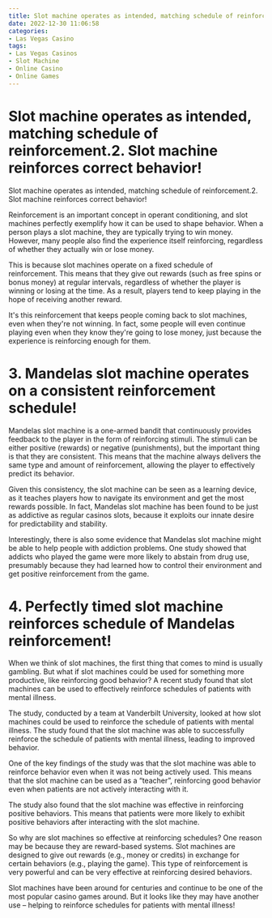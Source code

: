 ```yaml
---
title: Slot machine operates as intended, matching schedule of reinforcement.2. Slot machine reinforces correct behavior!
date: 2022-12-30 11:06:58
categories:
- Las Vegas Casino
tags:
- Las Vegas Casinos
- Slot Machine
- Online Casino
- Online Games
---
```



#  Slot machine operates as intended, matching schedule of reinforcement.2. Slot machine reinforces correct behavior!

Slot machine operates as intended, matching schedule of reinforcement.2. Slot machine reinforces correct behavior!

Reinforcement is an important concept in operant conditioning, and slot machines perfectly exemplify how it can be used to shape behavior. When a person plays a slot machine, they are typically trying to win money. However, many people also find the experience itself reinforcing, regardless of whether they actually win or lose money.

This is because slot machines operate on a fixed schedule of reinforcement. This means that they give out rewards (such as free spins or bonus money) at regular intervals, regardless of whether the player is winning or losing at the time. As a result, players tend to keep playing in the hope of receiving another reward.

It's this reinforcement that keeps people coming back to slot machines, even when they're not winning. In fact, some people will even continue playing even when they know they're going to lose money, just because the experience is reinforcing enough for them.

# 3. Mandelas slot machine operates on a consistent reinforcement schedule!

Mandelas slot machine is a one-armed bandit that continuously provides feedback to the player in the form of reinforcing stimuli. The stimuli can be either positive (rewards) or negative (punishments), but the important thing is that they are consistent. This means that the machine always delivers the same type and amount of reinforcement, allowing the player to effectively predict its behavior.

Given this consistency, the slot machine can be seen as a learning device, as it teaches players how to navigate its environment and get the most rewards possible. In fact, Mandelas slot machine has been found to be just as addictive as regular casinos slots, because it exploits our innate desire for predictability and stability.

Interestingly, there is also some evidence that Mandelas slot machine might be able to help people with addiction problems. One study showed that addicts who played the game were more likely to abstain from drug use, presumably because they had learned how to control their environment and get positive reinforcement from the game.

# 4. Perfectly timed slot machine reinforces schedule of Mandelas reinforcement!

When we think of slot machines, the first thing that comes to mind is usually gambling. But what if slot machines could be used for something more productive, like reinforcing good behavior? A recent study found that slot machines can be used to effectively reinforce schedules of patients with mental illness.

The study, conducted by a team at Vanderbilt University, looked at how slot machines could be used to reinforce the schedule of patients with mental illness. The study found that the slot machine was able to successfully reinforce the schedule of patients with mental illness, leading to improved behavior.

One of the key findings of the study was that the slot machine was able to reinforce behavior even when it was not being actively used. This means that the slot machine can be used as a “teacher”, reinforcing good behavior even when patients are not actively interacting with it.

The study also found that the slot machine was effective in reinforcing positive behaviors. This means that patients were more likely to exhibit positive behaviors after interacting with the slot machine.

So why are slot machines so effective at reinforcing schedules? One reason may be because they are reward-based systems. Slot machines are designed to give out rewards (e.g., money or credits) in exchange for certain behaviors (e.g., playing the game). This type of reinforcement is very powerful and can be very effective at reinforcing desired behaviors.

Slot machines have been around for centuries and continue to be one of the most popular casino games around. But it looks like they may have another use – helping to reinforce schedules for patients with mental illness!